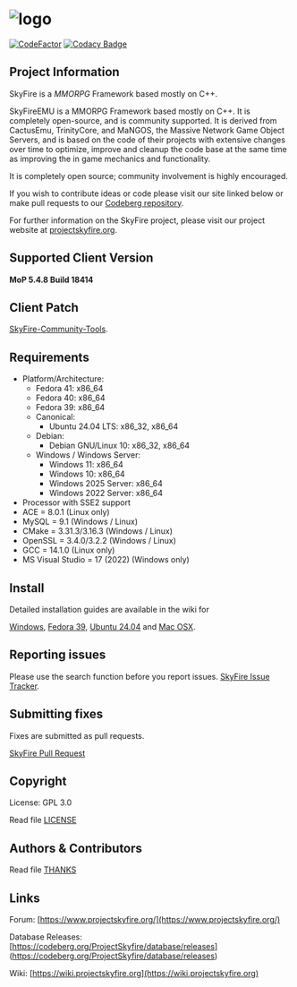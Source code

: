 # ![logo](https://abload.de/img/15_14_skyfire_logoqyj68.png)

[![CodeFactor](https://www.codefactor.io/repository/github/projectskyfire/skyfire_548/badge)](https://www.codefactor.io/repository/github/projectskyfire/skyfire_548)
[![Codacy Badge](https://app.codacy.com/project/badge/Grade/57a11392c3ed42dcae439669e893565f)](https://app.codacy.com/gh/ProjectSkyfire/SkyFire_548/dashboard?utm_source=gh&utm_medium=referral&utm_content=&utm_campaign=Badge_grade)

## Project Information
SkyFire is a *MMORPG* Framework based mostly on C++.

SkyFireEMU is a MMORPG Framework based mostly on C++. It is completely 
open-source, and is community supported. It is derived
from CactusEmu, TrinityCore, and MaNGOS, the Massive Network Game Object Servers, 
and is based on the code of their projects with extensive changes over time to optimize, 
improve and cleanup the code base at the same time as improving the in game mechanics
and functionality.

It is completely open source; community involvement is highly encouraged.

If you wish to contribute ideas or code please visit our site linked below or
make pull requests to our 
[Codeberg repository](https://codeberg.org/ProjectSkyfire/SkyFire_548/pulls).

For further information on the SkyFire project, please visit our project website at 
[projectskyfire.org](http://www.projectskyfire.org).

## Supported Client Version
**MoP 5.4.8 Build 18414**

## Client Patch
[SkyFire-Community-Tools](https://codeberg.org/ProjectSkyfire/Community-Tools).

## Requirements
+ Platform/Architecture:
  + Fedora 41: x86_64
  + Fedora 40: x86_64
  + Fedora 39: x86_64
  + Canonical:
    + Ubuntu 24.04 LTS: x86_32, x86_64
  + Debian:
    + Debian GNU/Linux 10: x86_32, x86_64
  + Windows / Windows Server:
    + Windows 11:               x86_64
    + Windows 10:               x86_64
    + Windows 2025 Server:      x86_64
    + Windows 2022 Server:      x86_64
+ Processor with SSE2 support
+ ACE = 8.0.1  (Linux only)
+ MySQL = 9.1 (Windows / Linux)
+ CMake = 3.31.3/3.16.3 (Windows / Linux)
+ OpenSSL = 3.4.0/3.2.2 (Windows / Linux)
+ GCC = 14.1.0 (Linux only)
+ MS Visual Studio = 17 (2022) (Windows only)

## Install
Detailed installation guides are available in the wiki for

[Windows](https://wiki.projectskyfire.org/index.php?title=Installation_Windows),
[Fedora 39](https://wiki.projectskyfire.org/index.php/Installation_(Fedora_39)),
[Ubuntu 24.04](https://wiki.projectskyfire.org/index.php/Installation_(Ubuntu_24.04_LTS)) and
[Mac OSX](https://wiki.projectskyfire.org/index.php?title=Installation_Mac_OS_X).


## Reporting issues
Please use the search function before you report issues.
[SkyFire Issue Tracker](https://codeberg.org/ProjectSkyfire/SkyFire_548/issues).

## Submitting fixes
Fixes are submitted as pull requests.

[SkyFire Pull Request](https://codeberg.org/ProjectSkyfire/SkyFire_548/pulls)

## Copyright
License: GPL 3.0

Read file [LICENSE](LICENSE.md)

## Authors &amp; Contributors
Read file [THANKS](THANKS.md)

## Links
Forum: [https://www.projectskyfire.org/](https://www.projectskyfire.org/)

Database Releases: [https://codeberg.org/ProjectSkyfire/database/releases] (https://codeberg.org/ProjectSkyfire/database/releases)

Wiki: [https://wiki.projectskyfire.org](https://wiki.projectskyfire.org)
